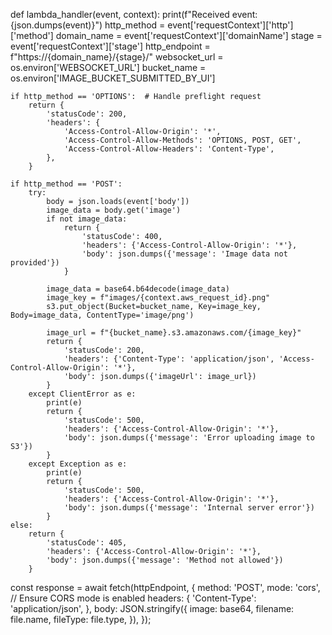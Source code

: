 def lambda_handler(event, context):
    print(f"Received event: {json.dumps(event)}")
    http_method = event['requestContext']['http']['method']
    domain_name = event['requestContext']['domainName']
    stage = event['requestContext']['stage']
    http_endpoint = f"https://{domain_name}/{stage}/"
    websocket_url = os.environ['WEBSOCKET_URL']
    bucket_name = os.environ['IMAGE_BUCKET_SUBMITTED_BY_UI']

    if http_method == 'OPTIONS':  # Handle preflight request
        return {
            'statusCode': 200,
            'headers': {
                'Access-Control-Allow-Origin': '*',
                'Access-Control-Allow-Methods': 'OPTIONS, POST, GET',
                'Access-Control-Allow-Headers': 'Content-Type',
            },
        }

    if http_method == 'POST':
        try:
            body = json.loads(event['body'])
            image_data = body.get('image')
            if not image_data:
                return {
                    'statusCode': 400,
                    'headers': {'Access-Control-Allow-Origin': '*'},
                    'body': json.dumps({'message': 'Image data not provided'})
                }

            image_data = base64.b64decode(image_data)
            image_key = f"images/{context.aws_request_id}.png"
            s3.put_object(Bucket=bucket_name, Key=image_key, Body=image_data, ContentType='image/png')

            image_url = f"{bucket_name}.s3.amazonaws.com/{image_key}"
            return {
                'statusCode': 200,
                'headers': {'Content-Type': 'application/json', 'Access-Control-Allow-Origin': '*'},
                'body': json.dumps({'imageUrl': image_url})
            }
        except ClientError as e:
            print(e)
            return {
                'statusCode': 500,
                'headers': {'Access-Control-Allow-Origin': '*'},
                'body': json.dumps({'message': 'Error uploading image to S3'})
            }
        except Exception as e:
            print(e)
            return {
                'statusCode': 500,
                'headers': {'Access-Control-Allow-Origin': '*'},
                'body': json.dumps({'message': 'Internal server error'})
            }
    else:
        return {
            'statusCode': 405,
            'headers': {'Access-Control-Allow-Origin': '*'},
            'body': json.dumps({'message': 'Method not allowed'})
        }



const response = await fetch(httpEndpoint, {
  method: 'POST',
  mode: 'cors', // Ensure CORS mode is enabled
  headers: {
    'Content-Type': 'application/json',
  },
  body: JSON.stringify({
    image: base64,
    filename: file.name,
    fileType: file.type,
  }),
});
